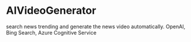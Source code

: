 # AIVideoGenerator
 search news trending and generate the news video automatically. OpenAI, Bing Search, Azure Cognitive Service

